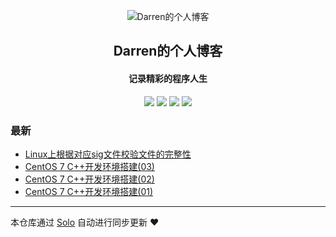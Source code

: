 <p align="center"><img alt="Darren的个人博客" src="https://static.b3log.org/images/brand/solo-32.png"></p><h2 align="center">
Darren的个人博客
</h2>

<h4 align="center">记录精彩的程序人生</h4>
<p align="center"><a title="Darren的个人博客" target="_blank" href="https://github.com/ruoxi520chenxi/solo-blog"><img src="https://img.shields.io/github/last-commit/ruoxi520chenxi/solo-blog.svg?style=flat-square&color=FF9900"></a>
<a title="GitHub repo size in bytes" target="_blank" href="https://github.com/ruoxi520chenxi/solo-blog"><img src="https://img.shields.io/github/repo-size/ruoxi520chenxi/solo-blog.svg?style=flat-square"></a>
<a title="Solo Version" target="_blank" href="https://github.com/b3log/solo/releases"><img src="https://img.shields.io/badge/solo-3.6.6-f1e05a.svg?style=flat-square&color=blueviolet"></a>
<a title="Hits" target="_blank" href="https://github.com/b3log/hits"><img src="https://hits.b3log.org/ruoxi520chenxi/solo-blog.svg"></a></p>

### 最新

* [Linux上根据对应sig文件校验文件的完整性](https://www.bestdarren.top/articles/2019/10/31/1572504155509.html)
* [CentOS 7 C++开发环境搭建(03)](https://www.bestdarren.top/articles/2019/10/28/1572265826888.html)
* [CentOS 7 C++开发环境搭建(02)](https://www.bestdarren.top/articles/2019/10/28/1572249961944.html)
* [CentOS 7 C++开发环境搭建(01)](https://www.bestdarren.top/articles/2019/10/24/1571896574570.html)



---

本仓库通过 [Solo](https://github.com/b3log/solo) 自动进行同步更新 ❤️ 